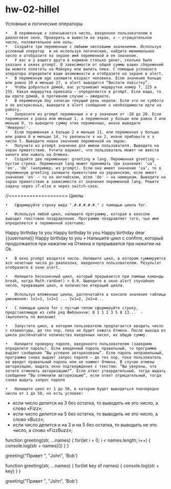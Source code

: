 # hw-02-hillel

Условные и логические операторы

    •	В переменную x записывается число, введенное пользователем в диалоговое окно. Проверить и вывести на экран, x – отрицательное число, положительное или ноль.
    •	Создайте три переменные с любыми числовыми значениями. Используя условный оператор  и не используя логические, найдите минимальное число и отобразите на экране имя переменной и ее значение.
    •	У вас и у вашего друга в кармане столько денег, сколько было указано в окнах prompt. В зависимости от общей суммы ваших сбережений вы можете полететь на Майорку или выпить пива. С помощью условного оператора определите ваши возможности и отобразите на экране в alert.
    •	В переменную age запишите возраст человека. Если значение больше или равно 20 и меньше 27, в alert выводится “Вислати повiстку”.
    •	Чтобы добраться домой, вас устраивают маршрутки номер 7, 225 и 255. Какая маршрутка приехала – определяется в prompt. Если ваша, то вы едете домой, в противном случае – ожидаете.
    •	В переменную day записан текущий день недели. Если это не суббота и не воскресенье, выведите в alert сообщение о необходимости идти на работу.
    •	Запросите из prompt переменные x и y значения от -20 до 20. Если переменная x равна или меньше 1, а переменная y больше или равна 3 или меньше 0, то выведите сумму этих переменных, иначе выведите 'Неверно!'.
    •	Если переменная x больше 2 и меньше 11, или переменная y больше или равна 6 и меньше 14, то увеличьте x на 2, иначе прибавьте к x число 5. Выведите новое значение переменной на экран.
    •	Получите из prompt значение для имени пользователя. Выведите на экран приветствие. Учтите вариант, что пользователь может не ввести ничего или нажать на Отмена.
    •	Создайте две переменные: greeting и lang. Переменная greeting – пустая строка. Переменная lang может принимать три значения: ‘ua’, 'en', 'de' (например, из prompt). Если она имеет значение ‘ua’, то в переменную greeting запишите приветствие на украинском, если имеет значение 'en' – то на английском, если 'de' – на немецком. Выведите на экран приветствие в зависимости от значения переменной lang. Решите задачу через if-else и через switch-case.

//==================== Циклы

    •	Сформируйте строку вида ".#.#.#.#.#." с помощью цикла for.

    •	Используя любой цикл, напишите программу, которая в консоли выводит текстовое поздравление. Программа поздравляет того, чье имя определяется в переменной username:

Happy birthday to you Happy birthday to you Happy birthday dear {{username}}
Happy birthday to you • Напишите цикл с confirm, который продолжается при
нажатии на Отмена и прерывается при нажатии на Ok.

    •	В окно prompt вводится число. Напишите цикл, в котором суммируются все нечетные числа до диапазона, введенного пользователем. Результат отобразите в окне alert.

    •	Напишите бесконечный цикл, который прерывается при помощи команды break, когда Math.random() > 0.9. Выведите в окно alert случайное число, прервавшее цикл, и количество итераций цикла.

    •	Используя вложенные циклы, распечатайте в консоли значения таблицы умножения: 1х1=1, 1x2=2 ... 2x1=2, 2x2=4...

    •	С помощью цикла for с пустым телом сформируйте строку, представляющую из себя ряд Фибоначчи: 0 1 1 2 3 5 8 13...  - (выполнять по желанию)

    •	Запустите цикл, в котором пользователю предлагается вводить число с клавиатуры, до тех пор, пока не будет нажата Отмена. После выхода из цикла распечатайте количество введенных чисел, их общую сумму.

    •	Напишите проверку пароля, введенного пользователем (заведомо определите пароль). Если введенный пароль правильный, то программа выдает сообщение “Вы успешно авторизованы”. Если пароль неправильный, программа снова выдает запрос пароля – до тех пор, пока пользователь не введет правильный пароль или не нажмет Отмена. В случае отмены авторизации, выдать окно подтверждения с текстом: “Вы уверены, что хотите отменить авторизацию?”. Если ответ утвердительный, тогда выдать сообщение “Вы отменили авторизацию”, если ответ отрицательный, тогда снова выдать запрос пароля

    •	Напишите цикл от 1 до 50, в котором будет выводиться поочередно числа от 1 до 50, но есть условия:

- если число делится на 3 без остатка, то выводить не это число, а слово «Fizz»;
- если число делится на 5 без остатка, то выводить не это число, а слово «Buzz»;
- если число делится и на 3 и на 5 без остатка, то выводить не это число, а
  слово «FizzBuzz»;

function greeting(str, ...names) { for(let i = 0; i < names.length; i++) {
console.log(str + names[i]) } }

greeting("Привет ", "John", 'Bob')

function greeting(str, ...names) { for(let key of names) { console.log(str +
key) } }

greeting("Привет ", "John", 'Bob')
